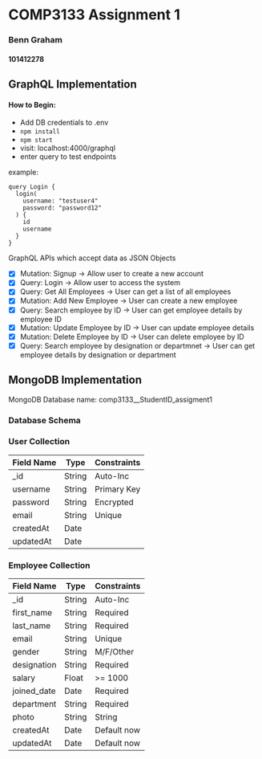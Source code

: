 # COMP3133 Assignment 1

### Benn Graham

#### 101412278

## GraphQL Implementation

#### How to Begin:

- Add DB credentials to .env
- `npm install`
- `npm start`
- visit: localhost:4000/graphql
- enter query to test endpoints

example:

```
query Login {
  login(
    username: "testuser4"
    password: "password12"
  ) {
    id
    username
  }
}
```

GraphQL APIs which accept data as JSON Objects

- [x] Mutation: Signup -> Allow user to create a new account
- [x] Query: Login -> Allow user to access the system
- [x] Query: Get All Employees -> User can get a list of all employees
- [x] Mutation: Add New Employee -> User can create a new employee
- [x] Query: Search employee by ID -> User can get employee details by employee ID
- [x] Mutation: Update Employee by ID -> User can update employee details
- [x] Mutation: Delete Employee by ID -> User can delete employee by ID
- [x] Query: Search employee by designation or departmnet -> User can get employee details by designation or department

## MongoDB Implementation

MongoDB Database name: comp3133\_\_StudentID_assigment1

### Database Schema

### User Collection

| Field Name | Type   | Constraints |
| ---------- | ------ | ----------- |
| \_id       | String | Auto-Inc    |
| username   | String | Primary Key |
| password   | String | Encrypted   |
| email      | String | Unique      |
| createdAt  | Date   |             |
| updatedAt  | Date   |             |

### Employee Collection

| Field Name  | Type   | Constraints |
| ----------- | ------ | ----------- |
| \_id        | String | Auto-Inc    |
| first_name  | String | Required    |
| last_name   | String | Required    |
| email       | String | Unique      |
| gender      | String | M/F/Other   |
| designation | String | Required    |
| salary      | Float  | >= 1000     |
| joined_date | Date   | Required    |
| department  | String | Required    |
| photo       | String | String      |
| createdAt   | Date   | Default now |
| updatedAt   | Date   | Default now |

```

```
